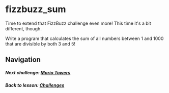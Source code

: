 # fizzbuzz_sum  
Time to extend that FizzBuzz challenge even more! This time it's a bit different, though.  

Write a program that calculates the sum of all numbers between 1 and 1000 that are divisible by both 3 and 5!



## Navigation  
##### Next challenge: [Mario Towers](https://github.com/Coderdotnew/intro_web_apps_bs/tree/master/03_class/04_challenges/code/02_mario)  
##### Back to lesson: [Challenges](https://github.com/Coderdotnew/intro_web_apps_bs/tree/master/03_class/04_challenges)   
